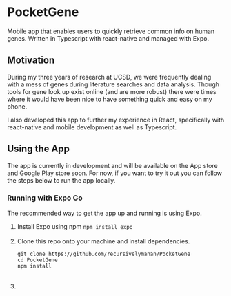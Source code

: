 # PocketGene

Mobile app that enables users to quickly retrieve common info on human genes. Written in Typescript with react-native and managed with Expo.

## Motivation

During my three years of research at UCSD, we were frequently dealing with a mess of genes during literature searches and data analysis. Though tools for gene look up exist online (and are more robust) there were times where it would have been nice to have something quick and easy on my phone.

I also developed this app to further my experience in React, specifically with react-native and mobile development as well as Typescript.

## Using the App

The app is currently in development and will be available on the App store and Google Play store soon. For now, if you want to try it out you can follow the steps below to run the app locally.

### Running with Expo Go

The recommended way to get the app up and running is using Expo.

1. Install Expo using npm
   `npm install expo`  
   <br>
2. Clone this repo onto your machine and install dependencies.
   ```
   git clone https://github.com/recursivelymanan/PocketGene
   cd PocketGene
   npm install
   ```
   <br>
3.
